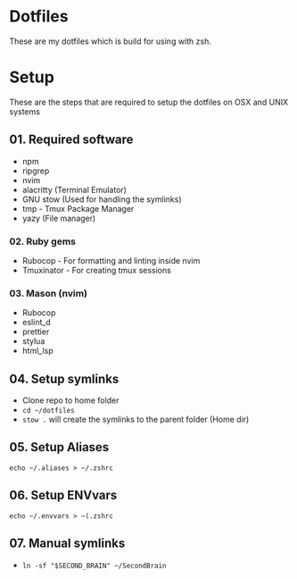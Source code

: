 # Dotfiles

These are my dotfiles which is build for using with zsh.

# Setup

These are the steps that are required to setup the dotfiles on OSX and UNIX systems

## 01. Required software

- npm
- ripgrep
- nvim
- alacritty (Terminal Emulator)
- GNU stow (Used for handling the symlinks)
- tmp - Tmux Package Manager
- yazy (File manager)

### 02. Ruby gems

- Rubocop - For formatting and linting inside nvim
- Tmuxinator - For creating tmux sessions

### 03. Mason (nvim)

- Rubocop
- eslint_d
- prettier
- stylua
- html_lsp

## 04. Setup symlinks

- Clone repo to home folder
- `cd ~/dotfiles`
- `stow .` will create the symlinks to the parent folder (Home dir)

## 05. Setup Aliases

`echo ~/.aliases > ~/.zshrc`

## 06. Setup ENVvars

`echo ~/.envvars > ~(.zshrc`

## 07. Manual symlinks

- `ln -sf "$SECOND_BRAIN" ~/SecondBrain`
